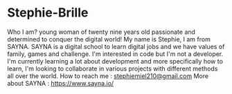 # Stephie-Brille
Who I am? young woman of twenty nine years old passionate and determined to conquer the digital world!
My name is Stephie, I am from SAYNA.
SAYNA is a digital school to learn digital jobs and we have values of family, games and challenge.
I'm interested in code but I'm not a developer.
I'm currently learning a lot about development and more specifically how to learn,
I'm looking to collaborate in various projects with different methods all over the world.
How to reach me : stephiemiel210@gmail.com
More about SAYNA : https://www.sayna.io/
